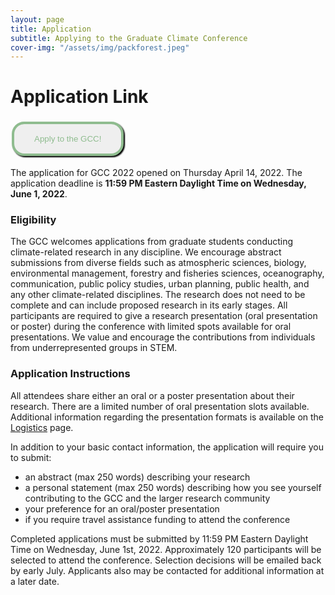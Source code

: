 ```yaml
---
layout: page
title: Application
subtitle: Applying to the Graduate Climate Conference
cover-img: "/assets/img/packforest.jpeg"
---
```


# Application Link

<style>
.button {
  border: none;
  color: #8FBC8F;
  padding: 1rem 2rem;
  text-align: center;
  text-decoration: none;
  display: inline-block;
  margin: 4px 2px;
  transition-duration: 0.3s;
  cursor: pointer;
  background-color: light-gray; 
  border: 4px solid #8FBC8F;
  border-radius: 20px;
  box-shadow: 2px 2px 2px black;
}

.button:hover {
  background-color: #8FBC8F;
  color: #0085A1;
  box-shadow: 2px 2px 2px black;
  text-decoration: underline;
}
</style>
<a target="_blank" href="https://docs.google.com/forms/d/e/1FAIpQLSdX2t4XdsJhbMjS5fLU9Q7ar_yZ8a0C-X_owvRt9X8P3d6zaw/viewform">
<button class="button">Apply to the GCC!</button></a>

The application for GCC 2022 opened on Thursday April 14, 2022. The application deadline is __11:59 PM Eastern Daylight Time on Wednesday, June 1, 2022__.

### Eligibility

The GCC welcomes applications from graduate students conducting climate-related research in any discipline. We encourage abstract submissions from diverse fields such as atmospheric sciences, biology, environmental management, forestry and fisheries sciences, oceanography, communication, public policy studies, urban planning, public health, and any other climate-related disciplines. The research does not need to be complete and can include proposed research in its early stages. All participants are required to give a research presentation (oral presentation or poster) during the conference with limited spots available for oral presentations. We value and encourage the contributions from individuals from underrepresented groups in STEM.

### Application Instructions

All attendees share either an oral or a poster presentation about their research. There are a limited number of oral presentation slots available. Additional information regarding the presentation formats is available on the [Logistics](https://graduateclimateconference.github.io/logistics/) page.

In addition to your basic contact information, the application will require you to submit:
- an abstract (max 250 words) describing your research
- a personal statement (max 250 words) ​describing how you see yourself contributing to the GCC and the larger research community
- your preference for an oral/poster presentation
- if you require travel assistance funding to attend the conference

Completed applications must be submitted by 11:59 PM Eastern Daylight Time on Wednesday, June 1st, 2022. Approximately 120 participants will be selected to attend the conference. Selection decisions will be emailed back by early July. Applicants also may be contacted for additional information at a later date.